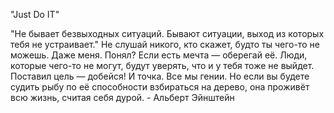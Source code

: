 "Just Do IT"

"Не бывает безвыходных ситуаций. Бывают ситуации, выход из которых тебя не устраивает."
Не слушай никого, кто скажет, будто ты чего-то не можешь. Даже меня. Понял? Если есть мечта — оберегай её. Люди, которые чего-то не могут, будут уверять, что и у тебя тоже не выйдет. Поставил цель — добейся! И точка.
Все мы гении. Но если вы будете судить рыбу по её способности взбираться на дерево, она проживёт всю жизнь, считая себя дурой. - Альберт Эйнштейн
